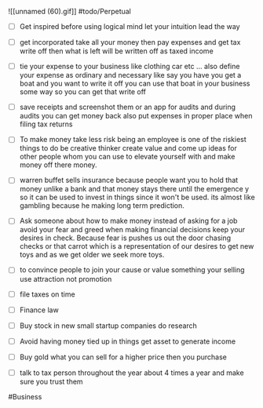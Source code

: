![[unnamed (60).gif]]
#todo/Perpetual
- [ ] Get inspired before using logical mind let your intuition lead the way 
- [ ] get incorporated take all your money then pay expenses and get tax write off then what is left will be written off as taxed income  
- [ ] tie your expense to your business like clothing car etc ... also define your expense as ordinary and necessary like say you have you get a boat and you want to write it off you can use that boat in your business some way so you can get that write off  
- [ ] save receipts and screenshot them or an app for audits and during audits you can get money back also put expenses in proper place when filing tax returns  
- [ ] To make money take less risk being an employee is one of the riskiest things to do be creative thinker create value and come up ideas for other people whom you can use to elevate yourself with and make money off there money.  
- [ ] warren buffet sells insurance because people want you to hold that money unlike a bank and that money stays there until the emergence y so it can be used to invest in things since it won't be used. its almost like gambling because he making long term prediction.  
- [ ] Ask someone about how to make money instead of asking for a job avoid your fear and greed when making financial decisions keep your desires in check. Because fear is pushes us out the door chasing checks or that carrot which is a representation of our desires to get new toys and as we get older we seek more toys.  
- [ ] to convince people to join your cause or value something your selling use attraction not promotion  
- [ ] file taxes on time  
- [ ] Finance law  
- [ ] Buy stock in new small startup companies do research  
- [ ] Avoid having money tied up in things get asset to generate income  
- [ ] Buy gold what you can sell for a higher price then you purchase  
- [ ] talk to tax person throughout the year about 4 times a year and make sure you trust them  




#Business 